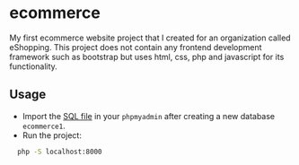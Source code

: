 # ecommerce
My first ecommerce website project that I created for an organization called eShopping. This project does not contain any frontend development framework such as bootstrap but uses html, css, php and javascript for its functionality.

## Usage

- Import the [SQL file](./ecommerce.sql) in your `phpmyadmin` after creating a new database `ecommerce1`.
- Run the project:

```sh
  php -S localhost:8000
```
